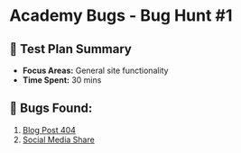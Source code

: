 # Academy Bugs - Bug Hunt #1

## 🎯 Test Plan Summary
- **Focus Areas:** General site functionality  
- **Time Spent:** 30 mins  

## 🐞 Bugs Found:
1. [Blog Post 404](https://github.com/bunsonh/qa-learning-path/blob/main/Bug-Hunt-1/bugs/blog-post-404.md)
2. [Social Media Share](https://github.com/bunsonh/qa-learning-path/blob/main/Bug-Hunt-1/bugs/social-media-share.md)